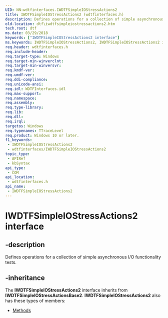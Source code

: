 ```yaml
---
UID: NN:wdtfinterfaces.IWDTFSimpleIOStressActions2
title: IWDTFSimpleIOStressActions2 (wdtfinterfaces.h)
description: Defines operations for a collection of simple asynchronous I/O functionality tests.
old-location: dtf\iwdtfsimpleiostressactions2.htm
tech.root: dtf
ms.date: 03/29/2018
keywords: ["IWDTFSimpleIOStressActions2 interface"]
ms.keywords: IWDTFSimpleIOStressActions2, IWDTFSimpleIOStressActions2 interface [Windows Device Testing Framework], IWDTFSimpleIOStressActions2 interface [Windows Device Testing Framework], described, dtf.iwdtfsimpleiostressactions2, wdtfinterfaces/IWDTFSimpleIOStressActions2
req.header: wdtfinterfaces.h
req.include-header: 
req.target-type: Windows
req.target-min-winverclnt: 
req.target-min-winversvr: 
req.kmdf-ver: 
req.umdf-ver: 
req.ddi-compliance: 
req.unicode-ansi: 
req.idl: WDTFInterfaces.idl
req.max-support: 
req.namespace: 
req.assembly: 
req.type-library: 
req.lib: 
req.dll: 
req.irql: 
targetos: Windows
req.typenames: TTraceLevel
req.product: Windows 10 or later.
f1_keywords:
 - IWDTFSimpleIOStressActions2
 - wdtfinterfaces/IWDTFSimpleIOStressActions2
topic_type:
 - APIRef
 - kbSyntax
api_type:
 - COM
api_location:
 - wdtfinterfaces.h
api_name:
 - IWDTFSimpleIOStressActions2
---
```


# IWDTFSimpleIOStressActions2 interface


## -description

Defines operations for a collection of simple asynchronous I/O functionality tests.

## -inheritance

The <b xmlns:loc="http://microsoft.com/wdcml/l10n">IWDTFSimpleIOStressActions2</b> interface inherits from <b>IWDTFSimpleIOStressActionsBase2</b>. <b>IWDTFSimpleIOStressActions2</b> also has these types of members:
<ul>
<li><a href="/">Methods</a></li>
</ul>

